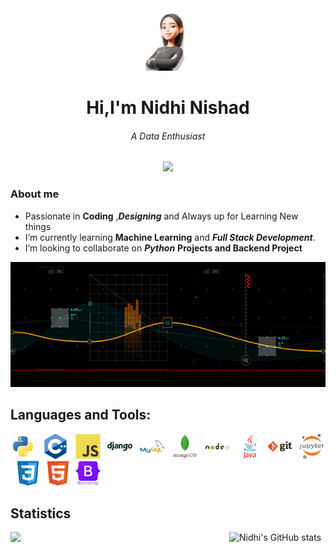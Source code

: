 <div align ='center'>
<img src="https://github.com/nidhi-2619/nidhi-2619/blob/main/Group%201.png" title='icon' alt='icon' height="100" >
</div>
<h1 align = 'center' >Hi,I'm Nidhi Nishad</h1>
<h6 align = 'center'>A Data Enthusiast</h6>
<div align='center'>

![](https://komarev.com/ghpvc/?username=nidhi-2619)

</div>

 ### About me

 - Passionate in  __Coding__ ,___Designing___ and Always up for Learning New things
 - I’m currently learning __Machine Learning__ and ___Full Stack Development___.
 - I’m looking to collaborate on ___Python___ __Projects and Backend Project__
<!--  - In love with ___backend___ development. -->
    
<!---
nidhi-2619/nidhi-2619 is a ✨ special ✨ repository because its `README.md` (this file) appears on your GitHub profile.
You can click the Preview link to take a look at your changes.
--->

 <img src="https://github.com/nidhi-2619/nidhi-2619/blob/main/Genesis%20Vision.gif" height=200px width=600px align='centre'>
 
<br>

## Languages and Tools:

<div>
<img src="https://github.com/devicons/devicon/blob/master/icons/python/python-original.svg" title="python" alt='python' height='40'> &nbsp
<img src="https://github.com/devicons/devicon/blob/master/icons/cplusplus/cplusplus-original.svg" title="cpluscplus" alt='c++' height='40'> &nbsp
<img src="https://github.com/devicons/devicon/blob/master/icons/javascript/javascript-original.svg" title="javascript" alt='javascipt' height='40'> &nbsp
<!--  <img src="https://github.com/devicons/devicon/blob/master/icons/fastapi/fastapi-original.svg" title="fastapi" alt='fastapi' height='40'> &nbsp -->
<img src="https://github.com/devicons/devicon/blob/master/icons/django/django-plain-wordmark.svg" title="django" alt='django' height='40'> &nbsp
<img src="https://github.com/devicons/devicon/blob/master/icons/mysql/mysql-original-wordmark.svg" title="mysql" alt='mysql' height='40'> &nbsp
<img src="https://github.com/devicons/devicon/blob/master/icons/mongodb/mongodb-original-wordmark.svg" title="mongodb" alt='mongodb' height='40'> &nbsp
<img src="https://github.com/devicons/devicon/blob/master/icons/nodejs/nodejs-original-wordmark.svg" title="nodejs" alt='nodejs' height='40'> &nbsp
<!-- <img src="https://github.com/devicons/devicon/blob/master/icons/react/react-original-wordmark.svg" title="react" alt='react' height='40'> &nbsp -->
 <img src="https://github.com/devicons/devicon/blob/master/icons/java/java-original-wordmark.svg" title="Java" alt="Java" width="40" height="40"/>&nbsp;
<img src="https://github.com/devicons/devicon/blob/master/icons/git/git-original-wordmark.svg" title="git" alt='git' height='40'> &nbsp
<img src="https://github.com/devicons/devicon/blob/master/icons/jupyter/jupyter-original-wordmark.svg" title="jupyter" alt='jupyter' height='40'> &nbsp
  <img src="https://github.com/devicons/devicon/blob/master/icons/css3/css3-original.svg"  title="CSS3" alt="CSS" width="40" height="40"/>&nbsp;
  <img src="https://github.com/devicons/devicon/blob/master/icons/html5/html5-original.svg" title="HTML5" alt="HTML" width="40" height="40"/>&nbsp;
<img src="https://github.com/devicons/devicon/blob/master/icons/bootstrap/bootstrap-original-wordmark.svg" title="bootstrap" alt='boostrap' height='40'> &nbsp
</div>

<!-- <br> -->

## Statistics

<div align='left'>
 
 ![Nidhi's GitHub stats](https://github-readme-stats.vercel.app/api/?username=nidhi-2619&show_icons=true&theme=radical&count_private=false)
<a href="">
  <img align="left" src="https://github-readme-stats.vercel.app/api/top-langs/?username=nidhi-2619&layout=compact&langs_count=6&theme=radical" width='350'/>
</a>
 
 </div>


